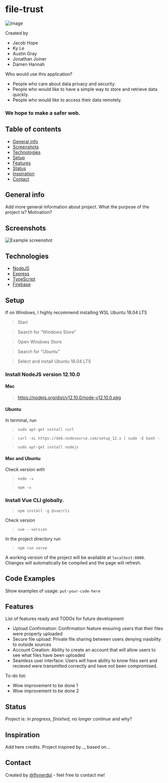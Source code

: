 # file-trust

![image](https://drive.google.com/uc?export=view&id=1rEjLaJfcg54Llk5pE-2HQSTQ4pAbPvH-)

Created by
* Jacob Hope
* Ky Le
* Austin Gray
* Jonathan Joiner
* Damen Hannah

Who would use this application?
* People who care about data privacy and security.
* People who would like to have a simple way to store and retrieve data quickly.
* People who would like to access their data remotely.

### We hope to make a safer web.



## Table of contents
* [General info](#general-info)
* [Screenshots](#screenshots)
* [Technologies](#technologies)
* [Setup](#setup)
* [Features](#features)
* [Status](#status)
* [Inspiration](#inspiration)
* [Contact](#contact)

## General info
Add more general information about project. What the purpose of the project is? Motivation?

## Screenshots
![Example screenshot](./img/screenshot.png)

## Technologies
* [NodeJS](//nodejs.org/en/)
* [Express](//expressjs.com/)
* [TypeScript](//www.typescriptlang.org/)
* [Firebase](//firebase.google.com/)

## Setup
If on Windows, I highly recommend installing WSL Ubuntu 18.04 LTS
> Start

> Search for "Windows Store"

> Open Windows Store

> Search for "Ubuntu"

> Select and install Ubuntu 18.04 LTS

### Install NodeJS version 12.10.0

#### Mac
> https://nodejs.org/dist/v12.10.0/node-v12.10.0.pkg

#### Ubuntu
In terminal, run
> ``sudo apt-get install curl``

> ``curl -sL https://deb.nodesource.com/setup_12.x | sudo -E bash -``

> ``sudo apt-get install nodejs``

#### Mac and Ubuntu

Check version with
> ``node -v``

> ``npm -v``

### Install Vue CLI globally.
> ``npm install -g @vue/cli``

Check version
> ``vue --version``

In the project directory run
> ``npm run serve``

A working version of the project will be available at ``localhost:8080``. Changes will automatically be compiled and the page will refresh.


## Code Examples
Show examples of usage:
`put-your-code-here`

## Features
List of features ready and TODOs for future development
* Upload Confirmation: Confirmation feature ensuring users that their files were properly uploaded
* Secure file upload: Private file sharing between users denying viasbility to outside sources
* Account Creation: Ability to create an account that will allow users to see what files have been uploaded
* Seamless user interface: Users will have ability to know files sent and recieved were transmitted correctly and have not been compromised.

To-do list:
* Wow improvement to be done 1
* Wow improvement to be done 2

## Status
Project is: _in progress_, _finished_, _no longer continue_ and why?

## Inspiration
Add here credits. Project inspired by..., based on...

## Contact
Created by [@flynerdpl](https://www.flynerd.pl/) - feel free to contact me!
